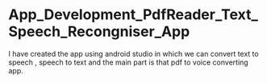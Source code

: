 # App_Development_PdfReader_Text_Speech_Recongniser_App
I have created the app using android studio in which we can convert text to speech , speech to text and the main part is that pdf to voice converting app.
